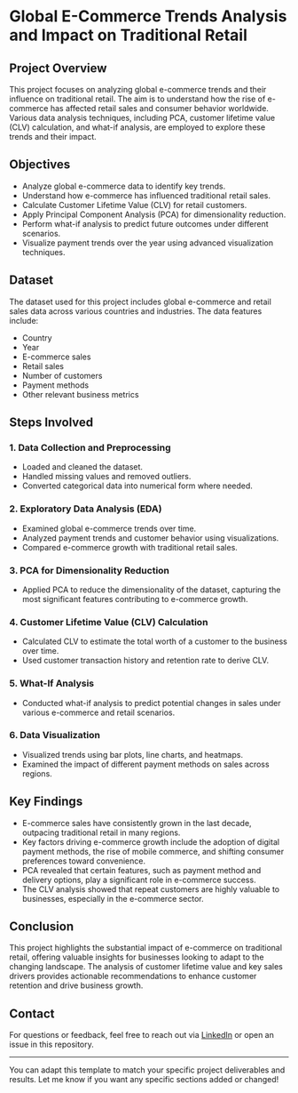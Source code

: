 # Global E-Commerce Trends Analysis and Impact on Traditional Retail

## Project Overview

This project focuses on analyzing global e-commerce trends and their influence on traditional retail. The aim is to understand how the rise of e-commerce has affected retail sales and consumer behavior worldwide. Various data analysis techniques, including PCA, customer lifetime value (CLV) calculation, and what-if analysis, are employed to explore these trends and their impact.

## Objectives

- Analyze global e-commerce data to identify key trends.
- Understand how e-commerce has influenced traditional retail sales.
- Calculate Customer Lifetime Value (CLV) for retail customers.
- Apply Principal Component Analysis (PCA) for dimensionality reduction.
- Perform what-if analysis to predict future outcomes under different scenarios.
- Visualize payment trends over the year using advanced visualization techniques.

## Dataset

The dataset used for this project includes global e-commerce and retail sales data across various countries and industries. The data features include:

- Country
- Year
- E-commerce sales
- Retail sales
- Number of customers
- Payment methods
- Other relevant business metrics

## Steps Involved

### 1. Data Collection and Preprocessing
- Loaded and cleaned the dataset.
- Handled missing values and removed outliers.
- Converted categorical data into numerical form where needed.

### 2. Exploratory Data Analysis (EDA)
- Examined global e-commerce trends over time.
- Analyzed payment trends and customer behavior using visualizations.
- Compared e-commerce growth with traditional retail sales.
  
### 3. PCA for Dimensionality Reduction
- Applied PCA to reduce the dimensionality of the dataset, capturing the most significant features contributing to e-commerce growth.

### 4. Customer Lifetime Value (CLV) Calculation
- Calculated CLV to estimate the total worth of a customer to the business over time.
- Used customer transaction history and retention rate to derive CLV.

### 5. What-If Analysis
- Conducted what-if analysis to predict potential changes in sales under various e-commerce and retail scenarios.

### 6. Data Visualization
- Visualized trends using bar plots, line charts, and heatmaps.
- Examined the impact of different payment methods on sales across regions.

## Key Findings

- E-commerce sales have consistently grown in the last decade, outpacing traditional retail in many regions.
- Key factors driving e-commerce growth include the adoption of digital payment methods, the rise of mobile commerce, and shifting consumer preferences toward convenience.
- PCA revealed that certain features, such as payment method and delivery options, play a significant role in e-commerce success.
- The CLV analysis showed that repeat customers are highly valuable to businesses, especially in the e-commerce sector.

## Conclusion

This project highlights the substantial impact of e-commerce on traditional retail, offering valuable insights for businesses looking to adapt to the changing landscape. The analysis of customer lifetime value and key sales drivers provides actionable recommendations to enhance customer retention and drive business growth.

## Contact

For questions or feedback, feel free to reach out via [LinkedIn](https://www.linkedin.com/in/yourusername) or open an issue in this repository.

---

You can adapt this template to match your specific project deliverables and results. Let me know if you want any specific sections added or changed!
